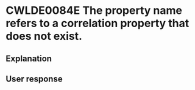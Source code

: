 # CWLDE0084E The property name refers to a correlation property that does not exist.

## Explanation

## User response